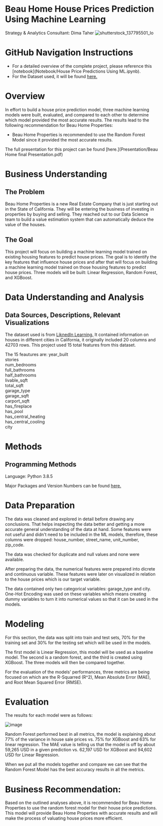 # Beau Home House Prices Prediction Using Machine Learning
Strategy & Analytics Consultant: Dima Taher 
![shutterstock_137795501_lo](https://user-images.githubusercontent.com/108957597/212249370-db3dff5b-f85d-40eb-a8d7-ce343c805d95.png)

# GitHub Navigation Instructions 

- For a detailed overview of the complete project, please reference this [notebook](Notebook/House Price Predictions Using ML.ipynb).
- For the Dataset used, it will be found [here.](Data)


# Overview
In effort to build a house price prediction model, three machine learning models were built, evaluated, and compared to each other to determine which model provided the most accurate results. The results lead to the following recommendation for Beau Home Properties:

- Beau Home Properties is recommended to use the Random Forest Model since it provided the most accurate results.
    
The full presentation for this project can be found [here.](Presentation/Beau Home final Presentation.pdf)


# Business Understanding

## The Problem
Beau Home Properties is a new Real Estate Company that is just starting out in the State of California. They will be entering the business of investing in properties by buying and selling. They reached out to our Data Science team to build a value estimation system that can automatically deduce the value of the houses. 


## The Goal
This project will focus on building a machine learning model trained on existing housing features to predict house prices.
The goal is to identify the key features that influence house prices and after that will focus on building a machine learning model trained on those housing features to predict house prices. Three models will be built: Linear Regression, Random Forest, and XGBoost.


# Data Understanding and Analysis

## Data Sources, Descriptions, Relevant Visualizations
The dataset used is from [LiknedIn Learning.](https://www.linkedin.com/learning/machine-learning-and-ai-foundations-value-estimations/explore-a-home-value-data-set?autoplay=true&resume=false&u=1504) It contained information on houses in different cities in California, it originally included 20 columns and 42703 rows. This project used 15 total features from this dataset. 

The 15 feautures are: 
    year_built             
    stories                
    num_bedrooms           
    full_bathrooms         
    half_bathrooms         
    livable_sqft          
    total_sqft             
    garage_type            
    garage_sqft            
    carport_sqft           
    has_fireplace          
    has_pool               
    has_central_heating    
    has_central_cooling    
    city


# Methods

## Programming Methods
Language: Python 3.8.5 

Major Packages and Version Numbers can be found [here.](requirements.txt)


# Data Preparation

The data was cleaned and explored in detail before drawing any conclusions. That helps inspecting the data better and getting a more accurate general understanding of the data at hand.
Some features were not useful and didn't need to be included in the ML models, therefore, these columns were dropped: house_number, street_name, unit_number, zip_code.

The data was checked for duplicate and null values and none were available. 

After preparing the data, the numerical features were prepared into dicrete and continuous variable. These features were later on visualized in relation to the house prices which is our target variable.

The data contained only two categorical variables: garage_type and city. One-Hot Encoding was used on these variables which means creating dummy variables to turn it into numerical values so that it can be used in the models.


# Modeling

For this section, the data was split into train and test sets, 70% for the training set and 30% for the testing set which will be used in the models.

The first model is Linear Regression, this model will be used as a baseline model. The second is a random forest, and the third is created using XGBoost. The three models will then be compared together.

For the evaluation of the models' performances, three metrics are being focused on which are the R-Squarred (R^2), Mean Absolute Error (MAE), and Root Mean Squared Error (RMSE). 


# Evaluation

The results for each model were as follows: 


![image](https://user-images.githubusercontent.com/108957597/212249310-5643f94c-c910-455e-ad2c-6be67d8abd26.png)

Random Forest performed best in all metrics, the model is explaining about 77% of the variance in house sale prices vs. 75% for XGBoost and 63% for linear regression. The MAE value is telling us that the model is off by about 59,265 USD in a given prediction vs. 62,197 USD for XGBoost and 94,602 USD for Linear Regression. 

When we put all the models together and compare we can see that the Random Forest Model has the best accuracy results in all the metrics.


# Business Recommendation:

Based on the outlined analyses above, it is recommended for Beau Home Properties to use the random forest model for their house price predictions. This model will provide Beau Home Properties with accurate results and will make the process of valuating house prices more efficient.



